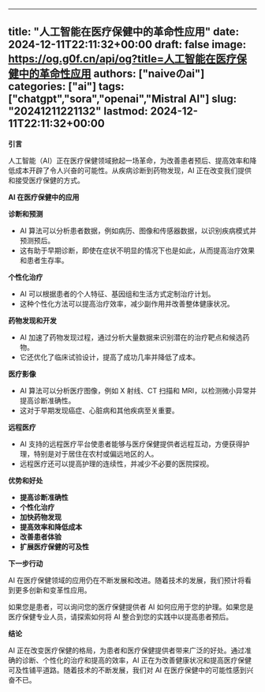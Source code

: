 
---
title: "人工智能在医疗保健中的革命性应用"
date: 2024-12-11T22:11:32+00:00
draft: false
image: https://og.g0f.cn/api/og?title=人工智能在医疗保健中的革命性应用
authors: ["naiveのai"]
categories: ["ai"]
tags: ["chatgpt","sora","openai","Mistral AI"]
slug: "20241211221132"
lastmod: 2024-12-11T22:11:32+00:00
---
**引言**

人工智能（AI）正在医疗保健领域掀起一场革命，为改善患者预后、提高效率和降低成本开辟了令人兴奋的可能性。从疾病诊断到药物发现，AI 正在改变我们提供和接受医疗保健的方式。

**AI 在医疗保健中的应用**

**诊断和预测**

* AI 算法可以分析患者数据，例如病历、图像和传感器数据，以识别疾病模式并预测预后。
* 这有助于早期诊断，即使在症状不明显的情况下也是如此，从而提高治疗效果和患者生存率。

**个性化治疗**

* AI 可以根据患者的个人特征、基因组和生活方式定制治疗计划。
* 这种个性化方法可以提高治疗效率，减少副作用并改善整体健康状况。

**药物发现和开发**

* AI 加速了药物发现过程，通过分析大量数据来识别潜在的治疗靶点和候选药物。
* 它还优化了临床试验设计，提高了成功几率并降低了成本。

**医疗影像**

* AI 算法可以分析医疗图像，例如 X 射线、CT 扫描和 MRI，以检测微小异常并提高诊断准确性。
* 这对于早期发现癌症、心脏病和其他疾病至关重要。

**远程医疗**

* AI 支持的远程医疗平台使患者能够与医疗保健提供者远程互动，方便获得护理，特别是对于居住在农村或偏远地区的人。
* 远程医疗还可以提高护理的连续性，并减少不必要的医院探视。

**优势和好处**

* **提高诊断准确性**
* **个性化治疗**
* **加快药物发现**
* **提高效率和降低成本**
* **改善患者体验**
* **扩展医疗保健的可及性**

**下一步行动**

AI 在医疗保健领域的应用仍在不断发展和改进。随着技术的发展，我们预计将看到更多创新和变革性应用。

如果您是患者，可以询问您的医疗保健提供者 AI 如何应用于您的护理。如果您是医疗保健专业人员，请探索如何将 AI 整合到您的实践中以提高患者预后。

**结论**

AI 正在改变医疗保健的格局，为患者和医疗保健提供者带来广泛的好处。通过准确的诊断、个性化的治疗和提高的效率，AI 正在为改善健康状况和提高医疗保健可及性铺平道路。随着技术的不断发展，我们对 AI 在医疗保健中的可能性感到兴奋不已。